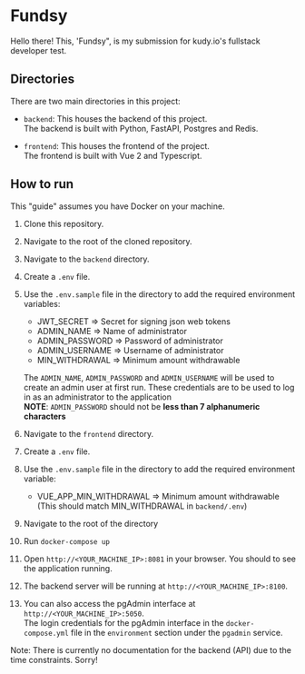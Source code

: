 # Fundsy
Hello there! This, 'Fundsy", is my submission for kudy.io's fullstack developer test.

## Directories
There are two main directories in this project:
- `backend`: This houses the backend of this project.<br>
  The backend is built with Python, FastAPI, Postgres and Redis.

- `frontend`: This houses the frontend of the project.<br>
  The frontend is built with Vue 2 and Typescript.

## How to run
This "guide" assumes you have Docker on your machine.

1. Clone this repository.
2. Navigate to the root of the cloned repository.
3. Navigate to the `backend` directory.
4. Create a `.env` file.
5. Use the `.env.sample` file in the directory to add the required environment variables:<br>
   - JWT_SECRET => Secret for signing json web tokens
   - ADMIN_NAME => Name of administrator
   - ADMIN_PASSWORD => Password of administrator
   - ADMIN_USERNAME => Username of administrator
   - MIN_WITHDRAWAL => Minimum amount withdrawable<br>
    
    The `ADMIN_NAME`, `ADMIN_PASSWORD` and `ADMIN_USERNAME` will be used to create an admin user at first run. These credentials are to be used to log in as an administrator to the application<br>
   **NOTE**: `ADMIN_PASSWORD` should not be **less than 7 alphanumeric characters**
6. Navigate to the `frontend` directory.
7. Create a `.env` file.
8. Use the `.env.sample` file in the directory to add the required environment variable:<br>
   - VUE_APP_MIN_WITHDRAWAL => Minimum amount withdrawable (This should match MIN_WITHDRAWAL in `backend/.env`)
9. Navigate to the root of the directory
9. Run `docker-compose up`
10. Open `http://<YOUR_MACHINE_IP>:8081` in your browser. You should to see the application running.
11. The backend server will be running at `http://<YOUR_MACHINE_IP>:8100`.
12. You can also access the pgAdmin interface at `http://<YOUR_MACHINE_IP>:5050`.<br>
    The login credentials for the pgAdmin interface in the `docker-compose.yml` file in the `environment` section under the `pgadmin` service.

Note: There is currently no documentation for the backend (API) due to the time constraints. Sorry!